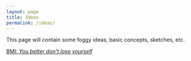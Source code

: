 ```yaml
---
layout: page
title: Ideas
permalink: /ideas/
---
```


This page will contain some foggy ideas, basic concepts, sketches, etc.

[BMI: *You better don't lose yourself*][bmi]

[bmi]: /pages/ideas/bmi
